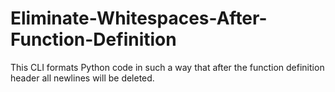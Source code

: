 # Eliminate-Whitespaces-After-Function-Definition
This CLI formats Python code in such a way that after the function definition header all newlines will be deleted.
